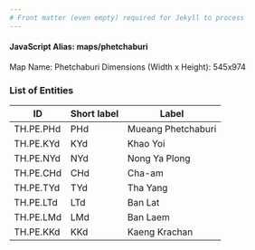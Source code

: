 ```yaml
---
# Front matter (even empty) required for Jekyll to process
---
```


#### JavaScript Alias: maps/phetchaburi

Map Name: Phetchaburi
Dimensions (Width x Height): 545x974

### List of Entities

| ID        | Short label | Label              |
| --------- | ----------- | ------------------ |
| TH.PE.PHd | PHd         | Mueang Phetchaburi |
| TH.PE.KYd | KYd         | Khao Yoi           |
| TH.PE.NYd | NYd         | Nong Ya Plong      |
| TH.PE.CHd | CHd         | Cha-am             |
| TH.PE.TYd | TYd         | Tha Yang           |
| TH.PE.LTd | LTd         | Ban Lat            |
| TH.PE.LMd | LMd         | Ban Laem           |
| TH.PE.KKd | KKd         | Kaeng Krachan      |
